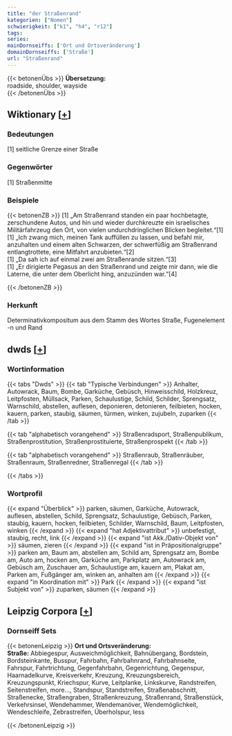 ```yaml
---
title: "der Straßenrand"
kategorien: ["Nomen"]
schwierigkeit: ["k1", "h4", "r12"]
tags:
series:
mainDornseiffs: ['Ort und Ortsveränderung']
domainDornseiffs: ['Straße']
url: "Straßenrand"
---
```


{{< betonenÜbs >}}
**Übersetzung:**  
roadside, shoulder, wayside  
{{< /betonenÜbs >}}

## Wiktionary [[+](https://de.wiktionary.org/wiki/Straßenrand)]

### Bedeutungen
[1] seitliche Grenze einer Straße  

### Gegenwörter
[1] Straßenmitte  

### Beispiele
{{< betonenZB >}}
[1] „Am Straßenrand standen ein paar hochbetagte, zerschundene Autos, und hin und wieder durchkreuzte ein israelisches Militärfahrzeug den Ort, von vielen undurchdringlichen Blicken begleitet.“[1]  
[1] „Ich zwang mich, meinen Tank auffüllen zu lassen, und befahl mir, anzuhalten und einem alten Schwarzen, der schwerfüßig am Straßenrand entlangtrottete, eine Mitfahrt anzubieten.“[2]  
[1] „Da sah ich auf einmal zwei am Straßenrande sitzen.“[3]  
[1] „Er dirigierte Pegasus an den Straßenrand und zeigte mir dann, wie die Laterne, die unter dem Oberlicht hing, anzuzünden war.“[4]  

{{< /betonenZB >}}
### Herkunft
Determinativkompositum aus dem Stamm des Wortes Straße, Fugenelement -n und Rand  



## dwds [[+](https://www.dwds.de/wb/Straßenrand)]

### Wortinformation
{{< tabs "Dwds" >}}
{{< tab "Typische Verbindungen" >}}
Anhalter, Autowrack, Baum, Bombe, Garküche, Gebüsch, Hinweisschild, Holzkreuz, Leitpfosten, Müllsack, Parken, Schaulustige, Schild, Schilder, Sprengsatz, Warnschild, abstellen, auflesen, deponieren, detonieren, feilbieten, hocken, kauern, parken, staubig, säumen, türmen, winken, zujubeln, zuparken
{{< /tab >}}

{{< tab "alphabetisch vorangehend" >}}
Straßenradsport, Straßenpublikum, Straßenprostitution, Straßenprostituierte, Straßenprospekt
{{< /tab >}}

{{< tab "alphabetisch vorangehend" >}}
Straßenraub, Straßenräuber, Straßenraum, Straßenredner, Straßenregal
{{< /tab >}}

{{< /tabs >}}

### Wortprofil
{{< expand "Überblick" >}} parken, säumen, Garküche, Autowrack, auflesen, abstellen, Schild, Sprengsatz, Schaulustige, Gebüsch, Parken, staubig, kauern, hocken, feilbieten, Schilder, Warnschild, Baum, Leitpfosten, winken {{< /expand >}}
{{< expand "hat Adjektivattribut" >}} unbefestigt, staubig, recht, link {{< /expand >}}
{{< expand "ist Akk./Dativ-Objekt von" >}} säumen, zieren {{< /expand >}}
{{< expand "ist in Präpositionalgruppe" >}} parken am, Baum am, abstellen am, Schild am, Sprengsatz am, Bombe am, Auto am, hocken am, Garküche am, Parkplatz am, Autowrack am, Gebüsch am, Zuschauer am, Schaulustige am, kauern am, Plakat am, Parken am, Fußgänger am, winken an, anhalten am {{< /expand >}}
{{< expand "in Koordination mit" >}} Park {{< /expand >}}
{{< expand "ist Subjekt von" >}} zuparken, säumen {{< /expand >}}

## Leipzig Corpora [[+](https://corpora.uni-leipzig.de/en/res?word=Straßenrand&corpusId=deu_newscrawl-public_2018)]

### Dornseiff Sets
{{< betonenLeipzig >}}
**Ort und Ortsveränderung:**  
**Straße:** Abbiegespur, Ausweichmöglichkeit, Bahnübergang, Bordstein, Bordsteinkante, Busspur, Fahrbahn, Fahrbahnrand, Fahrbahnseite, Fahrspur, Fahrtrichtung, Gegenfahrbahn, Gegenrichtung, Gegenspur, Haarnadelkurve, Kreisverkehr, Kreuzung, Kreuzungsbereich, Kreuzungspunkt, Kriechspur, Kurve, Leitplanke, Linkskurve, Randstreifen, Seitenstreifen, more..., Standspur, Standstreifen, Straßenabschnitt, Straßenecke, Straßengraben, Straßenkreuzung, Straßenrand, Straßenstück, Verkehrsinsel, Wendehammer, Wendemanöver, Wendemöglichkeit, Wendeschleife, Zebrastreifen, Überholspur, less  

{{< /betonenLeipzig >}}

